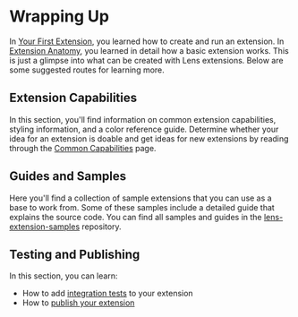 # Wrapping Up

In [Your First Extension](your-first-extension.md), you learned how to create and run an extension.
In [Extension Anatomy](anatomy.md), you learned in detail how a basic extension works.
This is just a glimpse into what can be created with Lens extensions.
Below are some suggested routes for learning more.

## Extension Capabilities

In this section, you'll find information on common extension capabilities, styling information, and a color reference guide.
Determine whether your idea for an extension is doable and get ideas for new extensions by reading through the [Common Capabilities](../capabilities/common-capabilities.md) page.

## Guides and Samples

Here you'll find a collection of sample extensions that you can use as a base to work from.
Some of these samples include a detailed guide that explains the source code.
You can find all samples and guides in the [lens-extension-samples](https://github.com/Open-Lens/app-extension-samples) repository.

## Testing and Publishing

In this section, you can learn:

* How to add [integration tests](../testing-and-publishing/testing.md) to your extension
* How to [publish your extension](../testing-and-publishing/publishing.md)
